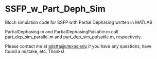 # SSFP_w_Part_Deph_Sim
Bloch simulation code for SSFP with Partial Dephasing written in MATLAB

PartialDephasing.m and PartialDephasingPulsatile.m call part_dep_sim_parallel.m and part_dep_sim_pulsatile.m, respectively.

Please contact me at adatta@utexas.edu if you have any questions, have found a mistake, etc.  Thanks!
